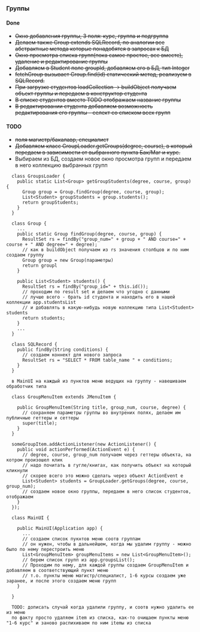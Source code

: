 ### Группы
#### Done
* ~~Окно добавления группы, 3 поля: курс, группа и подгруппа~~
* ~~Делаем также Group extends SQLRecord, по аналогии все абстрактные метода которые понадобятся в запросах к БД~~
* ~~Окно просмотра списка групп(пока самое простое, все вместе), удаление и редактирование группы~~
* ~~Добавляем в Student поле groupId, добавляем его в БД, тип Integer~~
* ~~fetchGroup вызывает Group.find(id) статический метод, реализуем в SQLRecord.~~
* ~~При загрузке студентов loadCollection -> buildObject получаем объект группы и передаем в конструктор студента~~
* ~~В списке студентов вместо TODO отображаем название группы~~
* ~~В редактировании студента добавляем возможность редактирования его группы - селект со списком всех групп~~

#### TODO
* ~~поля магистр/бакалавр, специалист~~
* ~~Добавляем класс GroupLoader.getGroups(degree, course), в который передаем в зависимости от выбранного пункта Бак/Маг и курс.~~ 
* Выбираем из БД, создаем новое окно просмотра групп и передаем в него коллекцию выбранных групп

```
  class GroupsLoader {
    public static List<Group> getGroupStudents(degree, course, group) {
      Group group = Group.findGroup(degree, course, group);
      List<Student> groupStudents = group.students();
      return groupStudents;
    }
  }
  
  class Group {
    ...
    public static Group findGroup(degree, course, group) {
      ResultSet rs = findBy("group_num=" + group + " AND course=" + course + " AND degree=" + degree);
      // как в buildObject получаем из rs значения столбцов и по ним создаем группу
      Group group = new Group(параметры)
      return groupl
    }
    
    public List<Student> students() {
      ResultSet rs = findBy("group_id=" + this.id());
      // проходим по result set и делаем что угодно с данными
      // лучше всего - брать id студента и находить его в нашей коллекции app.studentsList
      // и добавлять в какую-нибудь новую коллекцию типа List<Student> students
      return students;
    }
    ...
  }
  
  class SQLRecord {
    public findBy(String conditions) {
      // создаем коннект для нового запроса
      ResultSet rs = "SELECT * FROM table_name " + conditions;
    }
  }
  
  в MainUI на каждый из пунктов меню ведущих на группу - навешиваем обработчик типа
  
  class GroupMenuItem extends JMenuItem {
  
    public GroupMenuItem(String title, group_num, course, degree) {
      // сохраняем параметры группы во внутрених полях, делаем им публичные геттеры и сеттеры
      super(title);
    }
  }
  
  someGroupItem.addActionListener(new ActionListener() {
    public void actionPerformed(ActionEvent e) {
      // degree, course, group_num получаем через геттеры объекта, на котром произошел клик
      // надо почитать в гугле/книгах, как получить объект на который кликнули
      // скорее всего это можно сделать через объект ActionEvent e
      List<Student> students = GroupLoader.getGroups(degree, course, group_num);
      // создаем новое окно группы, передаем в него список студентов, отображаем
    }
  });
  
  class MainUI {
  
    public MainUI(Application app) {
      ...
      // создаем список пукнтов меню соотв группам
      // он нужен, чтобы в дальнейшем, когда мы удалим группу - можно было по нему перестроить меню
      List<GroupMenuItem> groupMenuItems = new List<GroupMenuItem>();
      // берем список групп из app.groupsList();
      // Проходим по нему, для каждой группы создаем GroupMenuItem и добавляем в соответствующий пункт меню
      // т.о. пункты меню магистр/специалист, 1-6 курсы создаем уже заранее, и после этого создаем меню групп
    }
  
  }

  TODO: дописать случай когда удалили группу, и соотв нужно удалить ее из меню
  по факту просто удаляем item из списка, как-то очищаем пункты меню "1-6 курс" и заново распихиваем по ним itemы из списка
  
```
